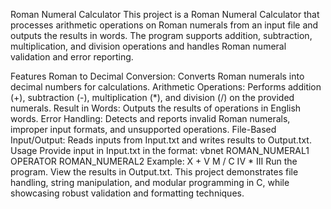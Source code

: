 Roman Numeral Calculator
This project is a Roman Numeral Calculator that processes arithmetic operations on Roman numerals from an input file and outputs the results in words. The program supports addition, subtraction, multiplication, and division operations and handles Roman numeral validation and error reporting.

Features
Roman to Decimal Conversion: Converts Roman numerals into decimal numbers for calculations.
Arithmetic Operations: Performs addition (+), subtraction (-), multiplication (*), and division (/) on the provided numerals.
Result in Words: Outputs the results of operations in English words.
Error Handling: Detects and reports invalid Roman numerals, improper input formats, and unsupported operations.
File-Based Input/Output: Reads inputs from Input.txt and writes results to Output.txt.
Usage
Provide input in Input.txt in the format:
vbnet
ROMAN_NUMERAL1 OPERATOR ROMAN_NUMERAL2
Example:
X + V
M / C
IV * III
Run the program.
View the results in Output.txt.
This project demonstrates file handling, string manipulation, and modular programming in C, while showcasing robust validation and formatting techniques.
